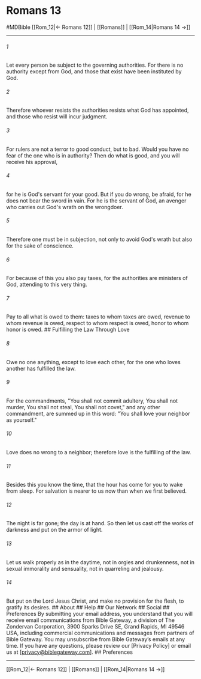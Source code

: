 # Romans 13
#MDBible
[[Rom_12|← Romans 12]] | [[Romans]] | [[Rom_14|Romans 14 →]]

***






###### 1 


Let every person be subject to the governing authorities. For there is no authority except from God, and those that exist have been instituted by God. 





###### 2 


Therefore whoever resists the authorities resists what God has appointed, and those who resist will incur judgment. 





###### 3 


For rulers are not a terror to good conduct, but to bad. Would you have no fear of the one who is in authority? Then do what is good, and you will receive his approval, 





###### 4 


for he is God's servant for your good. But if you do wrong, be afraid, for he does not bear the sword in vain. For he is the servant of God, an avenger who carries out God's wrath on the wrongdoer. 





###### 5 


Therefore one must be in subjection, not only to avoid God's wrath but also for the sake of conscience. 





###### 6 


For because of this you also pay taxes, for the authorities are ministers of God, attending to this very thing. 





###### 7 


Pay to all what is owed to them: taxes to whom taxes are owed, revenue to whom revenue is owed, respect to whom respect is owed, honor to whom honor is owed. ## Fulfilling the Law Through Love 





###### 8 


Owe no one anything, except to love each other, for the one who loves another has fulfilled the law. 





###### 9 


For the commandments, "You shall not commit adultery, You shall not murder, You shall not steal, You shall not covet," and any other commandment, are summed up in this word: "You shall love your neighbor as yourself." 





###### 10 


Love does no wrong to a neighbor; therefore love is the fulfilling of the law. 





###### 11 


Besides this you know the time, that the hour has come for you to wake from sleep. For salvation is nearer to us now than when we first believed. 





###### 12 


The night is far gone; the day is at hand. So then let us cast off the works of darkness and put on the armor of light. 





###### 13 


Let us walk properly as in the daytime, not in orgies and drunkenness, not in sexual immorality and sensuality, not in quarreling and jealousy. 





###### 14 


But put on the Lord Jesus Christ, and make no provision for the flesh, to gratify its desires. ## About ## Help ## Our Network ## Social ## Preferences By submitting your email address, you understand that you will receive email communications from Bible Gateway, a division of The Zondervan Corporation, 3900 Sparks Drive SE, Grand Rapids, MI 49546 USA, including commercial communications and messages from partners of Bible Gateway. You may unsubscribe from Bible Gateway&rsquo;s emails at any time. If you have any questions, please review our [Privacy Policy] or email us at [privacy@biblegateway.com]. ## Preferences

***

[[Rom_12|← Romans 12]] | [[Romans]] | [[Rom_14|Romans 14 →]]
